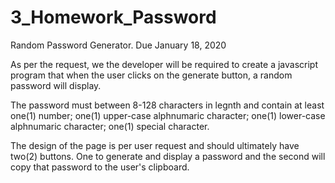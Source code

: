 # 3_Homework_Password
Random Password Generator. Due January 18, 2020

As per the request, we the developer will be required to create a javascript program that when the user clicks on the generate button, a random password will display.

The password must between 8-128 characters in legnth and contain at least 
        one(1) number; 
        one(1) upper-case alphnumaric character;
        one(1) lower-case alphnumaric character;
        one(1) special character.

The design of the page is per user request and should ultimately have two(2) buttons. One to generate and display a password and the second will copy that password to the user's clipboard.
